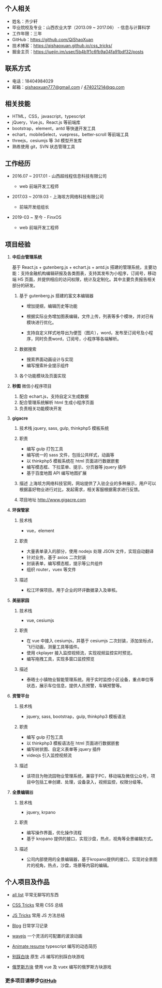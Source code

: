 ## 个人相关

- 姓名：齐少轩
- 毕业院校及专业：山西农业大学（2013.09 ~ 2017.06） - 信息与计算科学
- 工作年限：三年
- GitHub：https://github.com/QiShaoXuan
- 技术博客：https://qishaoxuan.github.io/css_tricks/
- 掘金主页：https://juejin.im/user/5b4b1f1c6fb9a04fa91bdf32/posts
  
## 联系方式

- 电话：18404984029
- 邮箱：qishaoxuan777@gmail.com / 474021214@qq.com

## 相关技能

- HTML，CSS，javascript，typescript
- jQuery，Vue.js，React.js 等前端库
- bootstrap，element，antd 等快速开发工具
- echart，mobileSelect，vuepress，better-scroll 等前端工具
- threejs，cesiumjs 等 3d 模型开发库
- 熟练使用 git，SVN 状态管理工具

## 工作经历

- 2016.07 ~ 2017.01 - 山西超线程信息科技有限公司
  - web 前端开发工程师

- 2017.03 ~ 2019.03 - 上海垓方网络科技有限公司
  - 前端开发组组长
  
- 2019-03 ~ 至今 - FinxOS
  - web 前端开发工程师

## 项目经验

1. **中后台管理系统**

   基于 React.js + gutenberg.js + echart.js + antd.js 搭建的管理系统，主要功能：支持金融机构编辑研报及各类图表，支持其发布为小程序，订阅号，移动端 H5 页面，并提供相应的访问权限，统计及定制化。其中主要负责报告相关部分的研发。

   1. 基于 gutenberg.js 搭建的富文本编辑器

      - 增加提纲，编辑历史等功能

      - 根据实际业务增加图表编辑，文件上传，列表等多个模块，并对已有模块进行优化。
      - 支持自定义样式地导出为便签（图片），word，发布至订阅号及小程序，同时负责word，订阅号，小程序等各端解析。
   
   2. 数据搜索
      - 搜索界面动画设计与实现
      - 编写搜索补全提示组件
   3. 各个功能模块及页面实现
   
2. **秒图**
      微信小程序项目

      1. 配合 echart.js，支持自定义生成数据
      2. 配合管理系统解析 html 生成小程序页面
      3. 负责相关功能模块开发

3. **gigacre**

   1. 技术栈
   jquery, sass, gulp, thinkphp5 模板系统

   2. 职责
      - 编写 gulp 打包工具
      - 编写统一的 sass 文件，包括公共样式，动画等
      - 以 thinkphp5 模板系统在 html 页面进行数据嵌套
      - 编写模态框、下拉菜单、提示、分页器等 jquery 插件
      - 基于百度地图 API 编写地图扩展

   3. 描述
      上海垓方网络科技官网，网站提供了入驻企业的多种展示，用户可以根据喜好物业进行对比，发起需求，相关客服根据需求进行反馈。

   4. 项目地址
      http://www.gigacre.com

4. **环保管家**

   1. 技术栈
      - vue，element

   2. 职责
      - 大量表单录入的部分，使用 nodejs 处理 JSON 文件，实现自动翻译
      - 针对业务，基于 axios 二次封装
      - 封装表单，编写模态框，提示等公共组件
      - 组织 router，vuex 等文件

   3. 描述
      - 松江环保项目。用于企业的环评数据录入及审核。

5. **美丽家园**

   1. 技术栈
      - vue, cesiumjs

   2. 职责
      - 在 vue 中接入 cesiumjs，并基于 cesiumjs 二次封装，添加坐标点，飞行动画，测量工具等插件。
      - 使用 ckplayer 接入监控视频流，实现视频监控实时预览。
      - 编写拖拽工具，实现多窗口监控预览

   3. 描述
      - 泰晤士小镇物业智能管理系统。用于实时监控小区设备，重点单位等状态，展示车位信息，提供人员预警，车辆预警等。


6. **资管平台**

   1. 技术栈
      - jquery, sass, bootstrap，gulp, thinkphp3 模板语法

   2. 职责
      - 编写 gulp 打包工具
      - 以 thinkphp3 模板语法在 html 页面进行数据嵌套
      - 编写树状图、自定义表单等 jquery 插件
      - videojs 引入监控视频流

   3. 描述
      - 该项目为物流园物业管理系统，兼容于PC，移动端及微信公众号，项目中包括工单创建、处理，设备录入，视频监控，权限分级等。

7. **全景编辑**器

   1. 技术栈
      - jquery, krpano

   2. 职责
      - 编写操作界面，优化操作流程
      - 基于 kropano 提供的接口，实现沙盘，热点，视角等全景编辑方式。

   3. 描述
      - 公司内部使用的全景编辑器，基于kropano提供的接口，实现对全景图片的视角，热点，沙盘，场景等内容的编辑。


## 个人项目及作品

- [all list](https://github.com/QiShaoXuan/qishaoxuan.github.io)
  平常无聊写的东西

- [CSS Tricks](https://qishaoxuan.github.io/css_tricks/)
  常用 CSS 总结

- [JS Tricks](https://qishaoxuan.github.io/js_tricks/)
  常用 JS 方法总结

- [Blog](https://qishaoxuan.github.io/blog/)
  日常学习记录

- [wavejs](https://github.com/QiShaoXuan/wavejs)
  一个灵活的可配置的波浪动画

- [Animate resume](https://github.com/QiShaoXuan/animate_resume_ts)
  typescript 编写的动态简历

- [别踩白块](https://github.com/QiShaoXuan/dont-touch-white)
  原生 JS 编写的别踩白块游戏

- [俄罗斯方块](https://github.com/QiShaoXuan/vue_tetris)
  使用 vue 及 vuex 编写的俄罗斯方块游戏

### 更多项目请移步[GitHub](https://github.com/QiShaoXuan)
